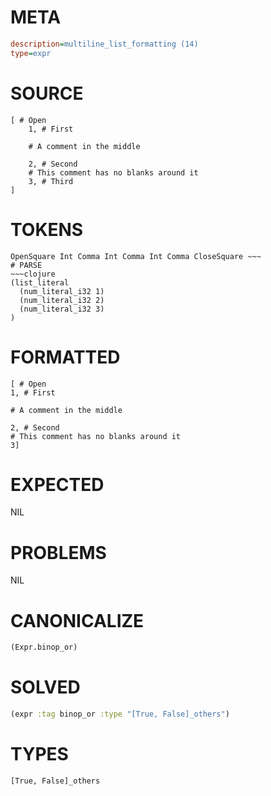 # META
~~~ini
description=multiline_list_formatting (14)
type=expr
~~~
# SOURCE
~~~roc
[ # Open
	1, # First

	# A comment in the middle

	2, # Second
	# This comment has no blanks around it
	3, # Third
]
~~~
# TOKENS
~~~text
OpenSquare Int Comma Int Comma Int Comma CloseSquare ~~~
# PARSE
~~~clojure
(list_literal
  (num_literal_i32 1)
  (num_literal_i32 2)
  (num_literal_i32 3)
)
~~~
# FORMATTED
~~~roc
[ # Open
1, # First

# A comment in the middle

2, # Second
# This comment has no blanks around it
3]
~~~
# EXPECTED
NIL
# PROBLEMS
NIL
# CANONICALIZE
~~~clojure
(Expr.binop_or)
~~~
# SOLVED
~~~clojure
(expr :tag binop_or :type "[True, False]_others")
~~~
# TYPES
~~~roc
[True, False]_others
~~~
